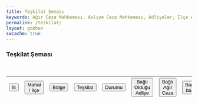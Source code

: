 ```yaml
---
title: Teşkilat Şeması
keywords: Ağır Ceza Mahkemesi, Asliye Ceza Mahkemesi, Adliyeler, İlçe Adliyesi, Adalet Komisyonu
permalink: /teskilat/
layout: gokhan
swcache: true
---
```



<div class="card-header">
    <h3 class="card-title">Teşkilat Şeması</h3>
    <br>
    </div>
  
  <div id="table-default" class="table-responsive">
      <table class="table" id="teskilat" name="teskilat">
        <thead>
            <tr>
            <th><button class="table-sort" data-sort="sort-ili">İli</button></th>
            <th><button class="table-sort" data-sort="sort-ilce">Mahal / İlçe</button></th>
            <th><button class="table-sort" data-sort="sort-bolge">Bölge</button></th>	
            <th><button class="table-sort" data-sort="sort-teskilatturu">Teşkilat</button></th>		
            <th><button class="table-sort" data-sort="sort-durum">Durumu</button></th>											
            <th><button class="table-sort" data-sort="sort-bagliad">Bağlı Olduğu Adliye</button></th>
            <th><button class="table-sort" data-sort="sort-bagliacm">Bağlı Ağır Ceza</button></th>
            <th><button class="table-sort" data-sort="sort-bagliacm">Bağlı bam</button></th>
            </tr>
        </thead>
        <tbody class="table-tbody">       								
        </tbody>        
      </table>
    </div>


